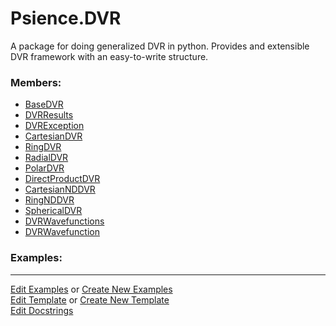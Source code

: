 # <a id="Psience.DVR">Psience.DVR</a>
    
A package for doing generalized DVR in python.
Provides and extensible DVR framework with an easy-to-write structure.

### Members:

  - [BaseDVR](DVR/BaseDVR/BaseDVR.md)
  - [DVRResults](DVR/BaseDVR/DVRResults.md)
  - [DVRException](DVR/BaseDVR/DVRException.md)
  - [CartesianDVR](DVR/ColbertMiller/CartesianDVR.md)
  - [RingDVR](DVR/ColbertMiller/RingDVR.md)
  - [RadialDVR](DVR/ColbertMiller/RadialDVR.md)
  - [PolarDVR](DVR/ColbertMiller/PolarDVR.md)
  - [DirectProductDVR](DVR/DirectProduct/DirectProductDVR.md)
  - [CartesianNDDVR](DVR/DirectProduct/CartesianNDDVR.md)
  - [RingNDDVR](DVR/DirectProduct/RingNDDVR.md)
  - [SphericalDVR](DVR/DirectProduct/SphericalDVR.md)
  - [DVRWavefunctions](DVR/Wavefunctions/DVRWavefunctions.md)
  - [DVRWavefunction](DVR/Wavefunctions/DVRWavefunction.md)

### Examples:



___

[Edit Examples](https://github.com/McCoyGroup/Psience/edit/edit/ci/examples/ci/docs/Psience/DVR.md) or 
[Create New Examples](https://github.com/McCoyGroup/Psience/new/edit/?filename=ci/examples/ci/docs/Psience/DVR.md) <br/>
[Edit Template](https://github.com/McCoyGroup/Psience/edit/edit/ci/docs/ci/docs/Psience/DVR.md) or 
[Create New Template](https://github.com/McCoyGroup/Psience/new/edit/?filename=ci/docs/templates/ci/docs/Psience/DVR.md) <br/>
[Edit Docstrings](https://github.com/McCoyGroup/Psience/edit/edit/Psience/DVR/__init__.py?message=Update%20Docs)